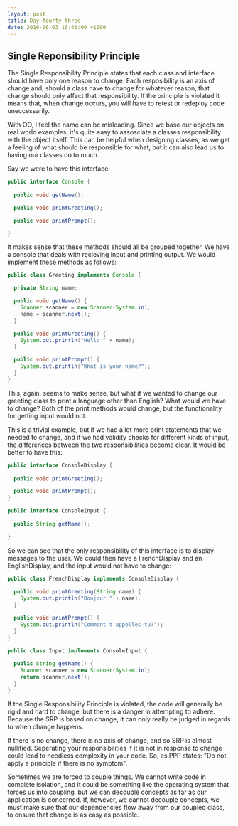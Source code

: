 ```yaml
---
layout: post
title: Day fourty-three
date: 2016-06-03 16:40:00 +1000
---
```


Single Reponsibility Principle
------

The Single Responsibility Principle states that each class and interface should have only one reason to change.  Each resposibility is an axis of change and, should a class have to change for whatever reason, that change should only affect that responsibility.  If the principle is violated it means that, when change occurs, you will have to retest or redeploy code uneccessarily.

With OO, I feel the name can be misleading.  Since we base our objects on real world examples, it's quite easy to assosciate a classes responsibility with the object itself.  This can be helpful when designing classes, as we get a feeling of what should be responsible for what, but it can also lead us to having our classes do to much.

Say we were to have this interface:

```java
public interface Console {
  
  public void getName();

  public void printGreeting();

  public void printPrompt();

}
```

It makes sense that these methods should all be grouped together.  We have a console that deals with recieving input and printing output.  We would implement these methods as follows:

```java
public class Greeting implements Console {

  private String name;

  public void getName() {
    Scanner scanner = new Scanner(System.in);
    name = scanner.next();
  }

  public void printGreeting() {
    System.out.println("Hello " + name);
  }

  public void printPrompt() {
    System.out.println("What is your name?");
  }
}
```

This, again, seems to make sense, but what if we wanted to change our greeting class to print a language other than English?  What would we have to change?  Both of the print methods would change, but the functionality for getting input would not.

This is a trivial example, but if we had a lot more print statements that we needed to change, and if we had validity checks for different kinds of input, the differences between the two responsibilities become clear.  It would be better to have this:

```java
public interface ConsoleDisplay {
  
  public void printGreeting();

  public void printPrompt();
}
```

```java
public interface ConsoleInput {
  
  public String getName();

}
```
So we can see that the only responsibility of this interface is to display messages to the user.  We could then have a FrenchDisplay and an EnglishDisplay, and the input would not have to change:

```java
public class FrenchDisplay implements ConsoleDisplay {
  
  public void printGreeting(String name) {
    System.out.println("Bonjour " + name);
  }

  public void printPrompt() {
    System.out.println("Comment t'appelles-tu?");
  }
}
```
```java
public class Input implements ConsoleInput {
  
  public String getName() {
    Scanner scanner = new Scanner(System.in);
    return scanner.next();
  }
}
```

If the Single Responsibility Principle is violated, the code will generally be rigid and hard to change, but there is a danger in attempting to adhere.  Because the SRP is based on change, it can only really be judged in regards to when change happens.

If there is no change, there is no axis of change, and so SRP is almost nullified.  Seperating your responsibilities if it is not in response to change could lead to needless complexity in your code.  So, as PPP states: "Do not apply a principle if there is no symptom".

Sometimes we are forced to couple things.  We cannot write code in complete isolation, and it could be something like the operating system that forces us into coupling, but we can decouple concepts as far as our application is concerned.  If, however, we cannot decouple concepts, we must make sure that our dependencies flow away from our coupled class, to ensure that change is as easy as possible.
